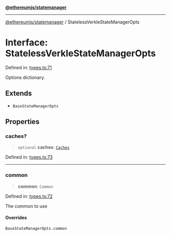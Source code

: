 [**@ethereumjs/statemanager**](../README.md)

***

[@ethereumjs/statemanager](../README.md) / StatelessVerkleStateManagerOpts

# Interface: StatelessVerkleStateManagerOpts

Defined in: [types.ts:71](https://github.com/ethereumjs/ethereumjs-monorepo/blob/master/packages/statemanager/src/types.ts#L71)

Options dictionary.

## Extends

- `BaseStateManagerOpts`

## Properties

### caches?

> `optional` **caches**: [`Caches`](../classes/Caches.md)

Defined in: [types.ts:73](https://github.com/ethereumjs/ethereumjs-monorepo/blob/master/packages/statemanager/src/types.ts#L73)

***

### common

> **common**: `Common`

Defined in: [types.ts:72](https://github.com/ethereumjs/ethereumjs-monorepo/blob/master/packages/statemanager/src/types.ts#L72)

The common to use

#### Overrides

`BaseStateManagerOpts.common`
